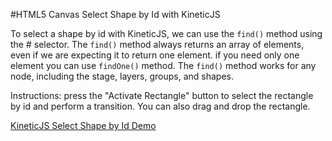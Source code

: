 
#HTML5 Canvas Select Shape by Id with KineticJS

To select a shape by id with KineticJS, we can use the `find()` method using the # selector.
The `find()` method always returns an array of elements, even if we are expecting it to return one element.
if you need only one element you can use `findOne()` method.
The `find()` method works for any node, including the stage, layers, groups, and shapes.

Instructions: press the "Activate Rectangle" button to select the rectangle by id and perform a transition.  You can also drag and drop the rectangle.

<a class="jsbin-embed" href="http://jsbin.com/garuki/1/embed?js,output">KineticJS Select Shape by Id Demo</a><script src="http://static.jsbin.com/js/embed.js"></script>
